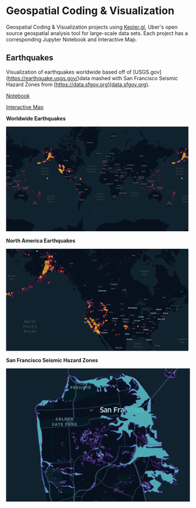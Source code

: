# Geospatial Coding &amp; Visualization

Geospatial Coding &amp; Visualization projects using [Kepler.gl](https://kepler.gl), Uber's open source geospatial analysis tool for large-scale data sets. Each project has a corresponding Jupyter Notebook and Interactive Map.

## Earthquakes
Visualization of earthquakes worldwide based off of [USGS.gov] (https://earthquake.usgs.gov/)data mashed with San Francisco Seismic Hazard Zones from [https://data.sfgov.org](data.sfgov.org).



[Notebook](https://github.com/getcontrol/geospatial/blob/master/San%20Francisco%20%26%20World%20Earthquakes.ipynb)

[Interactive Map](https://getcontrol.github.io/gis/Earthquakes.html)

**Worldwide Earthquakes**

![Worldwide](https://github.com/getcontrol/geospatial/blob/master/images/Worldwide.png)

**North America Earthquakes**

![North America](https://github.com/getcontrol/geospatial/blob/master/images/north-america.png)

**San Francisco Seismic Hazard Zones**

![San Francisco](https://github.com/getcontrol/geospatial/blob/master/images/SanFran.png)


